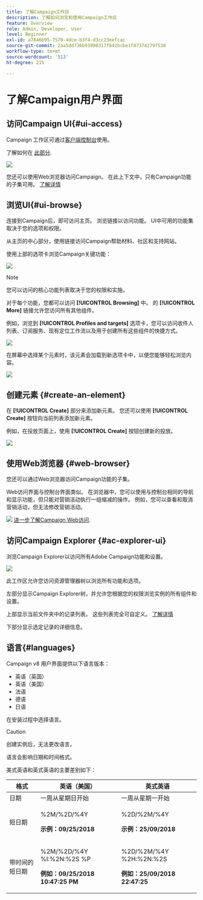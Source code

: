 ```yaml
---
title: 了解Campaign工作区
description: 了解如何浏览和使用Campaign工作区
feature: Overview
role: Admin, Developer, User
level: Beginner
exl-id: a7846b95-7570-4dce-b3f4-d3cc23eefcac
source-git-commit: 2aa5dd736b93990317f842bcbe1f87374279f538
workflow-type: tm+mt
source-wordcount: '513'
ht-degree: 21%

---
```


# 了解Campaign用户界面

## 访问Campaign UI{#ui-access}

Campaign 工作区可通过[客户端控制台](../architecture/general-architecture.md)使用。

了解如何在 [此部分](../start/connect.md).

![](assets/home-page.png)

您还可以使用Web浏览器访问Campaign。 在此上下文中，只有Campaign功能的子集可用。 [了解详情](#web-browser)

## 浏览UI{#ui-browse}

连接到Campaign后，即可访问主页。 浏览链接以访问功能。 UI中可用的功能集取决于您的选项和权限。

从主页的中心部分，使用链接访问Campaign帮助材料、社区和支持网站。

使用上部的选项卡浏览Campaign关键功能：

![](assets/overview-home.png)

>[!NOTE]
>
>您可以访问的核心功能列表取决于您的权限和实施。

对于每个功能，您都可以访问 **[!UICONTROL Browsing]** 中。 的 **[!UICONTROL More]** 链接允许您访问所有其他组件。

例如，浏览到 **[!UICONTROL Profiles and targets]** 选项卡，您可以访问收件人列表、订阅服务、现有定位工作流以及用于创建所有这些组件的快捷方式。

![](assets/overview-list.png)

在屏幕中选择某个元素时，该元素会加载到新选项卡中，以便您能够轻松浏览内容。

![](assets/new-tab.png)

## 创建元素 {#create-an-element}

在 **[!UICONTROL Create]** 部分来添加新元素。 您还可以使用 **[!UICONTROL Create]** 按钮向当前列表添加新元素。

例如，在投放页面上，使用 **[!UICONTROL Create]** 按钮创建新的投放。

![](assets/new-recipient.png)

## 使用Web浏览器 {#web-browser}

您还可以通过Web浏览器访问Campaign功能的子集。

Web访问界面与控制台界面类似。 在浏览器中，您可以使用与控制台相同的导航和显示功能，但只能对营销活动执行一组缩减的操作。 例如，您可以查看和取消营销活动，但无法修改营销活动。

![](../assets/do-not-localize/glass.png) [进一步了解Campaign Web访问](../start/connect.md#web-access).

## 访问Campaign Explorer {#ac-explorer-ui}

浏览Campaign Explorer以访问所有Adobe Campaign功能和设置。

![](assets/explorer.png)

此工作区允许您访问资源管理器树以浏览所有功能和选项。

左部分显示Campaign Explorer树，并允许您根据您的权限浏览实例的所有组件和设置。

上部显示当前文件夹中的记录列表。 这些列表完全可自定义。 [了解详情](../config/ui-settings.md)

下部分显示选定记录的详细信息。

## 语言{#languages}

Campaign v8 用户界面提供以下语言版本：

* 英语（英国）
* 英语（美国）
* 法语
* 德语
* 日语

在安装过程中选择语言。

>[!CAUTION]
>
>创建实例后，无法更改语言。

语言会影响日期和时间格式。

美式英语和英式英语的主要差别如下：

<table> 
 <thead> 
  <tr> 
   <th> 格式<br /> </th> 
   <th> 英语（美国）<br /> </th> 
   <th> 英式英语<br /> </th> 
  </tr> 
 </thead> 
 <tbody> 
  <tr> 
   <td> 日期<br /> </td> 
   <td> 一周从星期日开始<br /> </td> 
   <td> 一周从星期一开始<br /> </td> 
  </tr> 
  <tr> 
   <td> 短日期<br /> </td> 
   <td> <p>%2M/%2D/%4Y</p><p><strong>示例：09/25/2018</strong></p> </td> 
   <td> <p>%2D/%2M/%4Y</p><p><strong>示例：25/09/2018</strong></p> </td> 
  </tr> 
  <tr> 
   <td> 带时间的短日期<br /> </td> 
   <td> <p>%2M/%2D/%4Y %I:%2N:%2S %P</p><p><strong>例如：09/25/2018 10:47:25 PM</strong></p> </td> 
   <td> <p>%2D/%2M/%4Y %2H:%2N:%2S</p><p><strong>例如：25/09/2018 22:47:25</strong></p> </td> 
  </tr> 
 </tbody> 
</table>
